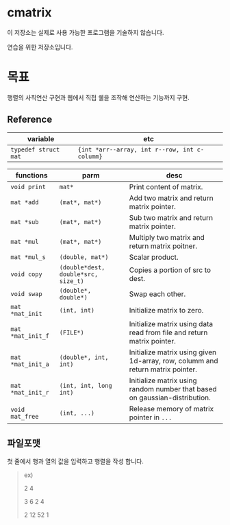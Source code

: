 # cmatrix

이 저장소는 실제로 사용 가능한 프로그램을 기술하지 않습니다.

연습을 위한 저장소입니다.

# 목표
행렬의 사칙연산 구현과 웹에서 직접 쉘을 조작해 연산하는 기능까지 구현.

## Reference
|variable|etc|
|--------|---|
|`typedef struct mat`|`{int *arr--array, int r--row, int c-columm}`|


|functions|parm|desc|
|---------|----|----|
|`void print`|`mat*`|Print content of matrix.|
|`mat *add`|`(mat*, mat*)`|Add two matrix and return matrix pointer.|
|`mat *sub`|`(mat*, mat*)`|Sub two matrix and return matrix pointer.|
|`mat *mul`|`(mat*, mat*)`|Multiply two matrix and return matrix poitner.|
|`mat *mul_s`|`(double, mat*)`|Scalar product.|
|`void copy`|`(double*dest, double*src, size_t)`|Copies a portion of src to dest.|
|`void swap`|`(double*, double*)`|Swap each other.|
|`mat *mat_init`|`(int, int)`|Initialize matrix to zero.|
|`mat *mat_init_f`|`(FILE*)`|Initialize matrix using data read from file and return matrix pointer.|
|`mat *mat_init_a`|`(double*, int, int)`|Initialize matrix using given 1d-array, row, columm and return matrix pointer.|
|`mat *mat_init_r`|`(int, int, long int)`|Initialize matrix using random number that based on gaussian-distribution.|
|`void mat_free`|`(int, ...)`| Release memory of matrix pointer in `...` |

## 파일포맷
첫 줄에서 행과 열의 값을 입력하고
행렬을 작성 합니다.

> ex)
>
> 2 4
>
> 3 6 2 4
>
> 2 12 52 1

